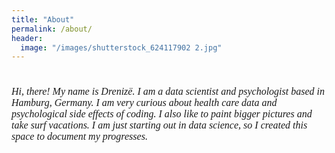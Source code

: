 ```yaml
---
title: "About"
permalink: /about/
header:
  image: "/images/shutterstock_624117902 2.jpg" 
---
```


<html>
   <head>
      <title>HTML Font</title>
   </head>

   <body>
      <h1></h1>
      <p style = "font-family:georgia,garamond,serif;font-size:16px;font-style:italic;">
        Hi, there! My name is Drenizë. I am a data scientist and psychologist based in Hamburg, Germany. 
        I am very curious about health care data and psychological side effects of coding. I also like to paint bigger pictures and take surf vacations.
        I am just starting out in data science, so I created this space to document my progresses. </p>
   </body>

</html>
